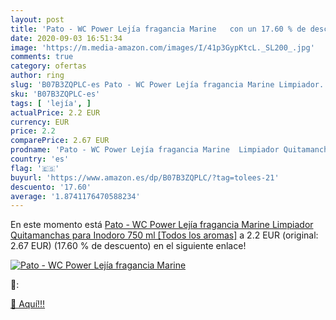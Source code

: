 ```yaml
---
layout: post
title: 'Pato - WC Power Lejía fragancia Marine   con un 17.60 % de descuento'
date: 2020-09-03 16:51:34
image: 'https://m.media-amazon.com/images/I/41p3GypKtcL._SL200_.jpg'
comments: true
category: ofertas
author: ring
slug: 'B07B3ZQPLC-es Pato - WC Power Lejía fragancia Marine Limpiador...'
sku: 'B07B3ZQPLC-es'
tags: [ 'lejía', ]
actualPrice: 2.2 EUR
currency: EUR
price: 2.2
comparePrice: 2.67 EUR
prodname: 'Pato - WC Power Lejía fragancia Marine  Limpiador Quitamanchas para Inodoro  750 ml [Todos los aromas]'
country: 'es'
flag: '🇪🇸'
buyurl: 'https://www.amazon.es/dp/B07B3ZQPLC/?tag=tolees-21'
descuento: '17.60'
average: '1.8741176470588234'
---
```


En este momento está [Pato - WC Power Lejía fragancia Marine  Limpiador Quitamanchas para Inodoro  750 ml [Todos los aromas]](https://www.amazon.es/dp/B07B3ZQPLC/?tag=tolees-21) a 2.2 EUR (original: 2.67 EUR) (17.60 %  de descuento) en el siguiente enlace!

[![Pato - WC Power Lejía fragancia Marine  ](https://m.media-amazon.com/images/I/41p3GypKtcL._SL200_.jpg)](https://www.amazon.es/dp/B07B3ZQPLC/?tag=tolees-21)

🔎:


[🛒 Aquí!!!](https://www.amazon.es/dp/B07B3ZQPLC/?tag=tolees-21)
